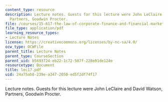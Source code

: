 ```yaml
---
content_type: resource
description: Lecture notes. Guests for this lecture were John LeClaire and David Watson,
  Partners, Goodwin Procter.
file: /courses/15-617-the-law-of-corporate-finance-and-financial-markets-spring-2004/24a75ab8239ea3472050ed5f2df74f17_lec17.pdf
file_type: application/pdf
learning_resource_types:
- Lecture Notes
license: https://creativecommons.org/licenses/by-nc-sa/4.0/
ocw_type: OCWFile
parent_title: Lecture Notes
parent_type: CourseSection
parent_uid: b5693724-eb22-1c72-507f-228e91de124e
resourcetype: Document
title: lec17.pdf
uid: 24a75ab8-239e-a347-2050-ed5f2df74f17
---
```

Lecture notes. Guests for this lecture were John LeClaire and David Watson, Partners, Goodwin Procter.